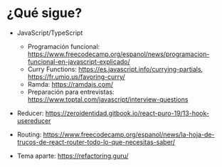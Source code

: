 # ¿Qué sigue?

- JavaScript/TypeScript

  - Programación funcional: https://www.freecodecamp.org/espanol/news/programacion-funcional-en-javascript-explicado/
  - Curry Functions: https://es.javascript.info/currying-partials, https://fr.umio.us/favoring-curry/
  - Ramda: https://ramdajs.com/
  - Preparación para entrevistas: https://www.toptal.com/javascript/interview-questions

- Reducer: https://zeroidentidad.gitbook.io/react-puro-19/13-hook-usereducer
- Routing: https://www.freecodecamp.org/espanol/news/la-hoja-de-trucos-de-react-router-todo-lo-que-necesitas-saber/

- Tema aparte: https://refactoring.guru/
